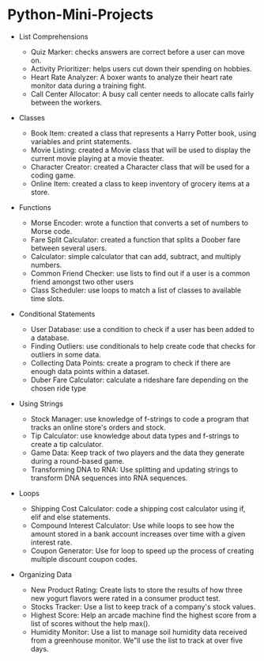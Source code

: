 # Python-Mini-Projects

* List Comprehensions
  * Quiz Marker: checks answers are correct before a user can move on.
  * Activity Prioritizer: helps users cut down their spending on hobbies.
  * Heart Rate Analyzer: A boxer wants to analyze their heart rate monitor data during a training fight.
  * Call Center Allocator: A busy call center needs to allocate calls fairly between the workers.
  

* Classes
  * Book Item: created a class that represents a Harry Potter book, using variables and print statements.
  * Movie Listing: created a Movie class that will be used to display the current movie playing at a movie theater.
  * Character Creator: created a Character class that will be used for a coding game.
  * Online Item: created a class to keep inventory of grocery items at a store.

* Functions
  * Morse Encoder: wrote a function that converts a set of numbers to Morse code.
  * Fare Split Calculator: created a function that splits a Doober fare between several users. 
  * Calculator: simple calculator that can add, subtract, and multiply numbers.
  * Common Friend Checker: use lists to find out if a user is a common friend amongst two other users
  * Class Scheduler: use loops to match a list of classes to available time slots.

* Conditional Statements
  * User Database: use a condition to check if a user has been added to a database.
  * Finding Outliers: use conditionals to help create code that checks for outliers in some data. 
  * Collecting Data Points: create a program to check if there are enough data points within a dataset. 
  * Duber Fare Calculator: calculate a rideshare fare depending on the chosen ride type  

* Using Strings
  * Stock Manager: use knowledge of f-strings to code a program that tracks an online store's orders and stock.
  * Tip Calculator: use knowledge about data types and f-strings to create a tip calculator.
  * Game Data: Keep track of two players and the data they generate during a round-based game. 
  * Transforming DNA to RNA: Use splitting and updating strings to transform DNA sequences into RNA sequences.  

* Loops
  * Shipping Cost Calculator: code a shipping cost calculator using if, elif and else statements.
  * Compound Interest Calculator: Use while loops to see how the amount stored in a bank account increases over time with a given interest rate.
  * Coupon Generator: Use for loop to speed up the process of creating multiple discount coupon codes.

* Organizing Data
  * New Product Rating: Create lists to store the results of how three new yogurt flavors were rated in a consumer product test.
  * Stocks Tracker: Use a list to keep track of a company's stock values.
  * Highest Score: Help an arcade machine find the highest score from a list of scores without the help max().
  * Humidity Monitor: Use a list to manage soil humidity data received from a greenhouse monitor. We"ll use the list to track at over five days. 
  



